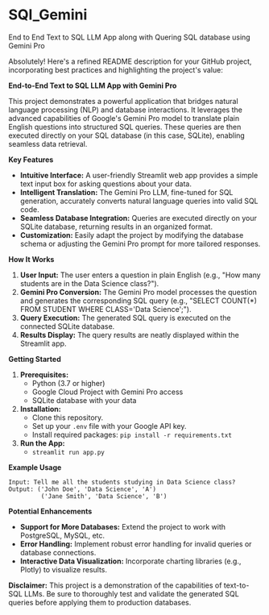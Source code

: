 # SQl_Gemini
End to End Text to SQL LLM App along with Quering SQL database using Gemini Pro

Absolutely! Here's a refined README description for your GitHub project, incorporating best practices and highlighting the project's value:

**End-to-End Text to SQL LLM App with Gemini Pro**

This project demonstrates a powerful application that bridges natural language processing (NLP) and database interactions. It leverages the advanced capabilities of Google's Gemini Pro model to translate plain English questions into structured SQL queries. These queries are then executed directly on your SQL database (in this case, SQLite), enabling seamless data retrieval.

**Key Features**

* **Intuitive Interface:**  A user-friendly Streamlit web app provides a simple text input box for asking questions about your data.
* **Intelligent Translation:** The Gemini Pro LLM, fine-tuned for SQL generation, accurately converts natural language queries into valid SQL code.
* **Seamless Database Integration:** Queries are executed directly on your SQLite database, returning results in an organized format.
* **Customization:** Easily adapt the project by modifying the database schema or adjusting the Gemini Pro prompt for more tailored responses.

**How It Works**

1. **User Input:** The user enters a question in plain English (e.g., "How many students are in the Data Science class?").
2. **Gemini Pro Conversion:** The Gemini Pro model processes the question and generates the corresponding SQL query (e.g., "SELECT COUNT(*) FROM STUDENT WHERE CLASS='Data Science';").
3. **Query Execution:** The generated SQL query is executed on the connected SQLite database.
4. **Results Display:** The query results are neatly displayed within the Streamlit app.

**Getting Started**

1. **Prerequisites:**
   - Python (3.7 or higher)
   - Google Cloud Project with Gemini Pro access
   - SQLite database with your data
2. **Installation:**
   - Clone this repository.
   - Set up your `.env` file with your Google API key.
   - Install required packages: `pip install -r requirements.txt`
3. **Run the App:**
   - `streamlit run app.py`

**Example Usage**

```
Input: Tell me all the students studying in Data Science class?
Output: ('John Doe', 'Data Science', 'A')
         ('Jane Smith', 'Data Science', 'B') 
```

**Potential Enhancements**

* **Support for More Databases:** Extend the project to work with PostgreSQL, MySQL, etc.
* **Error Handling:** Implement robust error handling for invalid queries or database connections.
* **Interactive Data Visualization:** Incorporate charting libraries (e.g., Plotly) to visualize results.

**Disclaimer:** This project is a demonstration of the capabilities of text-to-SQL LLMs. Be sure to thoroughly test and validate the generated SQL queries before applying them to production databases.


